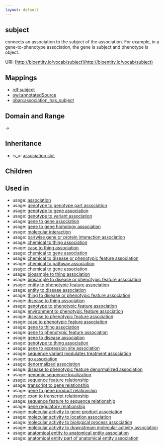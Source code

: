 ```yaml
---
layout: default
---
```


## subject


connects an association to the subject of the association. For example, in a gene-to-phenotype association, the gene is subject and phenotype is object.

URI: [http://bioentity.io/vocab/subject](http://bioentity.io/vocab/subject)
## Mappings

 * [rdf:subject](http://purl.obolibrary.org/obo/rdf_subject)
 * [owl:annotatedSource](http://purl.obolibrary.org/obo/owl_annotatedSource)
 * [oban:association_has_subject](http://purl.obolibrary.org/obo/oban_association_has_subject)

## Domain and Range

 -> 

## Inheritance

 *  is_a: [association slot](association_slot.html)

## Children


## Used in

 *  usage: [association](Association.html)
 *  usage: [genotype to genotype part association](GenotypeToGenotypePartAssociation.html)
 *  usage: [genotype to gene association](GenotypeToGeneAssociation.html)
 *  usage: [genotype to variant association](GenotypeToVariantAssociation.html)
 *  usage: [gene to gene association](GeneToGeneAssociation.html)
 *  usage: [gene to gene homology association](GeneToGeneHomologyAssociation.html)
 *  usage: [molecular interaction](MolecularInteraction.html)
 *  usage: [pairwise gene or protein interaction association](PairwiseGeneOrProteinInteractionAssociation.html)
 *  usage: [chemical to thing association](ChemicalToThingAssociation.html)
 *  usage: [case to thing association](CaseToThingAssociation.html)
 *  usage: [chemical to gene association](ChemicalToGeneAssociation.html)
 *  usage: [chemical to disease or phenotypic feature association](ChemicalToDiseaseOrPhenotypicFeatureAssociation.html)
 *  usage: [chemical to pathway association](ChemicalToPathwayAssociation.html)
 *  usage: [chemical to gene association](ChemicalToGeneAssociation.html)
 *  usage: [biosample to thing association](BiosampleToThingAssociation.html)
 *  usage: [biosample to disease or phenotypic feature association](BiosampleToDiseaseOrPhenotypicFeatureAssociation.html)
 *  usage: [entity to phenotypic feature association](EntityToPhenotypicFeatureAssociation.html)
 *  usage: [entity to disease association](EntityToDiseaseAssociation.html)
 *  usage: [thing to disease or phenotypic feature association](ThingToDiseaseOrPhenotypicFeatureAssociation.html)
 *  usage: [disease to thing association](DiseaseToThingAssociation.html)
 *  usage: [genotype to phenotypic feature association](GenotypeToPhenotypicFeatureAssociation.html)
 *  usage: [environment to phenotypic feature association](EnvironmentToPhenotypicFeatureAssociation.html)
 *  usage: [disease to phenotypic feature association](DiseaseToPhenotypicFeatureAssociation.html)
 *  usage: [case to phenotypic feature association](CaseToPhenotypicFeatureAssociation.html)
 *  usage: [gene to thing association](GeneToThingAssociation.html)
 *  usage: [gene to phenotypic feature association](GeneToPhenotypicFeatureAssociation.html)
 *  usage: [gene to disease association](GeneToDiseaseAssociation.html)
 *  usage: [genotype to thing association](GenotypeToThingAssociation.html)
 *  usage: [gene to expression site association](GeneToExpressionSiteAssociation.html)
 *  usage: [sequence variant modulates treatment association](SequenceVariantModulatesTreatmentAssociation.html)
 *  usage: [go association](GoAssociation.html)
 *  usage: [denormalized association](DenormalizedAssociation.html)
 *  usage: [disease to phenotypic feature denormalized association](DiseaseToPhenotypicFeatureDenormalizedAssociation.html)
 *  usage: [genomic sequence localization](GenomicSequenceLocalization.html)
 *  usage: [sequence feature relationship](SequenceFeatureRelationship.html)
 *  usage: [transcript to gene relationship](TranscriptToGeneRelationship.html)
 *  usage: [gene to gene product relationship](GeneToGeneProductRelationship.html)
 *  usage: [exon to transcript relationship](ExonToTranscriptRelationship.html)
 *  usage: [sequence feature to sequence relationship](SequenceFeatureToSequenceRelationship.html)
 *  usage: [gene regulatory relationship](GeneRegulatoryRelationship.html)
 *  usage: [molecular activity to gene product association](MolecularActivityToGeneProductAssociation.html)
 *  usage: [molecular activity to location association](MolecularActivityToLocationAssociation.html)
 *  usage: [molecular activity to biological process association](MolecularActivityToBiologicalProcessAssociation.html)
 *  usage: [molecular activity to downstream molecular activity association](MolecularActivityToDownstreamMolecularActivityAssociation.html)
 *  usage: [anatomical entity to anatomical entity association](AnatomicalEntityToAnatomicalEntityAssociation.html)
 *  usage: [anatomical entity part of anatomical entity association](AnatomicalEntityPartOfAnatomicalEntityAssociation.html)

